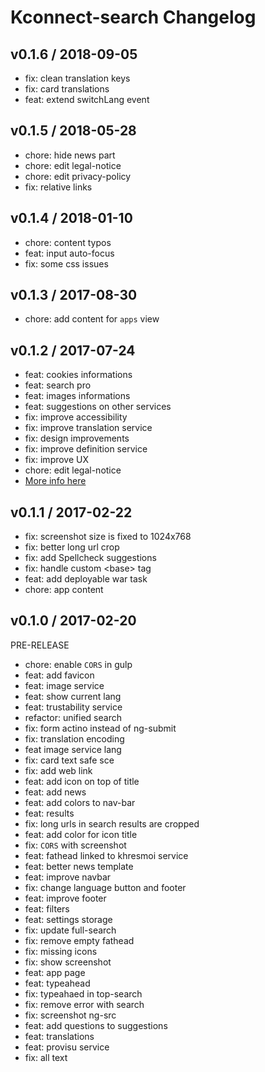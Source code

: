 Kconnect-search Changelog
=========================

v0.1.6 / 2018-09-05
-------------------

- fix: clean translation keys
- fix: card translations
- feat: extend switchLang event

v0.1.5 / 2018-05-28
-------------------

- chore: hide news part
- chore: edit legal-notice
- chore: edit privacy-policy 
- fix: relative links

v0.1.4 / 2018-01-10
-------------------
- chore: content typos
- feat: input auto-focus
- fix: some css issues


v0.1.3 / 2017-08-30
-------------------

* chore: add content for `apps` view

v0.1.2 / 2017-07-24
-------------------

* feat: cookies informations
* feat: search pro
* feat: images informations
* feat: suggestions on other services
* fix:  improve accessibility
* fix:  improve translation service
* fix:  design improvements 
* fix:  improve definition service
* fix:  improve UX
* chore: edit legal-notice
* [More info here](https://github.com/healthonnet/Kconnect-search/issues?q=is%3Aissue+is%3Aclosed+milestone%3Av0.1.2)

v0.1.1 / 2017-02-22
-------------------

* fix: screenshot size is fixed to 1024x768
* fix: better long url crop
* fix: add Spellcheck suggestions
* fix: handle custom \<base\> tag
* feat: add deployable war task
* chore: app content

v0.1.0 / 2017-02-20
-------------------

PRE-RELEASE

* chore: enable `CORS` in gulp
* feat: add favicon
* feat: image service
* feat: show current lang
* feat: trustability service
* refactor: unified search
* fix: form actino instead of ng-submit
* fix: translation encoding
* feat image service lang
* fix: card text safe sce
* fix: add web link
* feat: add icon on top of title
* feat: add news
* feat: add colors to nav-bar
* feat: results
* fix: long urls in search results are cropped
* feat: add color for icon title
* fix: `CORS` with screenshot
* feat: fathead linked to khresmoi service
* feat: better news template
* feat: improve navbar
* fix: change language button and footer
* feat: improve footer
* feat: filters
* feat: settings storage
* fix: update full-search
* fix: remove empty fathead
* fix: missing icons
* fix: show screenshot
* feat: app page
* feat: typeahead
* fix: typeahaed in top-search
* fix: remove error with search
* fix: screenshot ng-src
* feat: add questions to suggestions
* feat: translations
* feat: provisu service
* fix: all text
